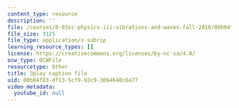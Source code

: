 ```yaml
---
content_type: resource
description: ''
file: /courses/8-03sc-physics-iii-vibrations-and-waves-fall-2016/00b04f83df135cf992c93064640c6a77_0oUSmdQ-WaA.vtt
file_size: 3125
file_type: application/x-subrip
learning_resource_types: []
license: https://creativecommons.org/licenses/by-nc-sa/4.0/
ocw_type: OCWFile
resourcetype: Other
title: 3play caption file
uid: 00b04f83-df13-5cf9-92c9-3064640c6a77
video_metadata:
  youtube_id: null
---
```

